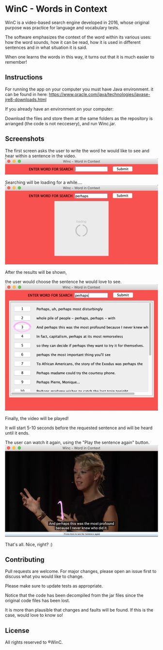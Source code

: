 # WinC - Words in Context

WinC is a video-based search engine developed in 2016, whose original purpose was practice for language and vocabulary tests.

The software emphasizes the context of the word within its various uses: how the word sounds, how it can be read, how it is used in different sentences and in what situation it is said.

When one learns the words in this way, it turns out that it is much easier to remember! 

## Instructions

For running the app on your computer you must have Java environment. it can be found in here:
https://www.oracle.com/java/technologies/javase-jre8-downloads.html

If you already have an environment on your computer:

Download the files and store them at the same folders as the repository is arranged (the code is not neccesery), and run Winc.jar.



## Screenshots
The first screen asks the user to write the word he would like to see and hear within a sentence in the video.
![alt text](https://github.com/nimhar/WinC/blob/main/screenshots/main.png?raw=true)

Searching will be loading for a while....
![alt text](https://github.com/nimhar/WinC/blob/main/screenshots/Loading.png?raw=true)

After the results will be shown,

the user would choose the sentence he would love to see.
![alt text](https://github.com/nimhar/WinC/blob/main/screenshots/results.png?raw=true)

Finally, the video will be played! 

It will start 5-10 seconds before the requested sentence and will be heard until it ends. 

The user can watch it again, using the "Play the sentence again" button.
![alt text](https://github.com/nimhar/WinC/blob/main/screenshots/sentence_arr.png?raw=true)


That's all. Nice, right? :)

## Contributing
Pull requests are welcome. For major changes, please open an issue first to discuss what you would like to change.

Please make sure to update tests as appropriate.

Notice that the code has been decompiled from the jar files since the original code files has been lost.

It is more than plausible that changes and faults will be found. 
If this is the case,  would love to know so!

## License
All rights reserved to ®WinC.

